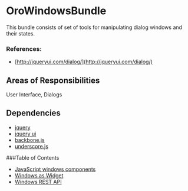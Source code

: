 OroWindowsBundle
========================

This bundle consists of set of tools for manipulating dialog windows and their states.

### References:

- [http://jqueryui.com/dialog/](http://jqueryui.com/dialog/)

Areas of Responsibilities
----------------------------------

User Interface, Dialogs

Dependencies
----------------------------------

- [jquery](http://jquery.com/)
- [jquery ui](http://jqueryui.com)
- [backbone.js](http://backbonejs.org)
- [underscore.js](http://underscorejs.org)

###Table of Contents

- [JavaScript windows components](./Resources/doc/javascript_window_components.md)
- [Windows as Widget](./Resources/doc/windows_as_widget.md)
- [Windows REST API](./Resources/doc/windows_rest_api.md)
